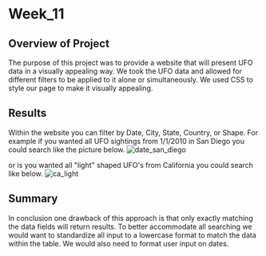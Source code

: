 # Week_11
## Overview of Project
The purpose of this project was to provide a website that will present UFO data in a visually appealing way. We took the UFO data and allowed for different filters to be applied to it alone or simultaneously. We used CSS to style our page to make it visually appealing.

## Results
Within the website you can filter by Date, City, State, Country, or Shape. For example if you wanted all UFO sightings from 1/1/2010 in San Diego you could search like the picture below.
![date_san_diego](https://user-images.githubusercontent.com/96025706/158104239-98a28d10-f87b-44fc-a951-566c667abd08.png)

or is you wanted all "light" shaped UFO's from California you could search like below.
![ca_light](https://user-images.githubusercontent.com/96025706/158104254-774beb5c-2bc0-4b21-bf49-38c09e823930.png)

## Summary
In conclusion one drawback of this approach is that only exactly matching the data fields will return results. To better accommodate all searching we would want to standardize all input to a lowercase format to match the data within the table. We would also need to format user input on dates.
